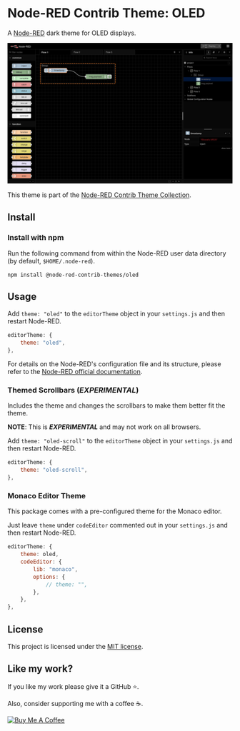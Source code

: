 # Node-RED Contrib Theme: OLED

A [Node-RED][node-red] dark theme for OLED displays.

![screenshot](https://raw.githubusercontent.com/node-red-contrib-themes/oled/master/images/screenshot.png)

This theme is part of the [Node-RED Contrib Theme Collection][theme-collection].

## Install

### Install with npm

Run the following command from within the Node-RED user data directory (by default, `$HOME/.node-red`).

```shell
npm install @node-red-contrib-themes/oled
```

## Usage

Add `theme: "oled"` to the `editorTheme` object in your `settings.js` and then restart Node-RED.

```js
editorTheme: {
    theme: "oled",
},
```

For details on the Node-RED's configuration file and its structure, please refer to the [Node-RED official documentation][node-red-doc].

### Themed Scrollbars (*EXPERIMENTAL*)

Includes the theme and changes the scrollbars to make them better fit the theme.

**NOTE**: This is ***EXPERIMENTAL*** and may not work on all browsers.

Add `theme: "oled-scroll"` to the `editorTheme` object in your `settings.js` and then restart Node-RED.

```js
editorTheme: {
    theme: "oled-scroll",
},
```

### Monaco Editor Theme

This package comes with a pre-configured theme for the Monaco editor.

Just leave `theme` under `codeEditor` commented out in your `settings.js` and then restart Node-RED.

```js
editorTheme: {
    theme: oled,
    codeEditor: {
        lib: "monaco",
        options: {
            // theme: "",
        },
    },
},
```

## License

This project is licensed under the [MIT license][license].

## Like my work?

If you like my work please give it a GitHub ⭐️.

Also, consider supporting me with a coffee ☕.

<a href="https://www.buymeacoffee.com/mbonani" target="_blank"><img src="https://cdn.buymeacoffee.com/buttons/v2/default-red.png" alt="Buy Me A Coffee" height="60px"></a>

[license]: LICENSE
[node-red-doc]: https://nodered.org/docs/user-guide/runtime/configuration#editor-themes
[node-red]: https://nodered.org/
[theme-collection]: https://www.npmjs.com/package/@node-red-contrib-themes/theme-collection
